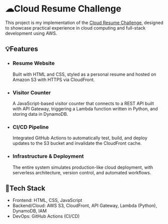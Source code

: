 # ☁Cloud Resume Challenge

This project is my implementation of the [Cloud Resume Challenge](https://cloudresumechallenge.dev/), designed to showcase practical experience in cloud computing and full-stack development using AWS.


## 💡Features

- ### Resume Website
	Built with HTML and CSS, styled as a personal resume and hosted on Amazon S3 with HTTPS via CloudFront.

- ### Visitor Counter
	A JavaScript-based visitor counter that connects to a REST API built with API Gateway, triggering a Lambda function written in Python, and storing data in DynamoDB.

- ### CI/CD Pipeline
	Integrated GitHub Actions to automatically test, build, and deploy updates to the S3 bucket and invalidate the CloudFront cache.

- ### Infrastructure & Deployment
	The entire system simulates production-like cloud deployment, with serverless architecture, version control, and automated workflows.

## 🔧Tech Stack
- Frontend: HTML, CSS, JavaScript
- Backend/Cloud: AWS S3, CloudFront, API Gateway, Lambda (Python), DynamoDB, IAM
- DevOps: GitHub Actions (CI/CD)


